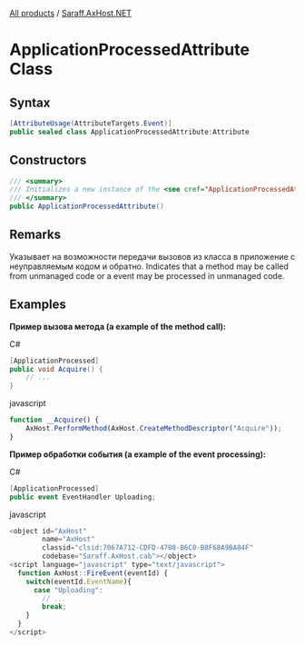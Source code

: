 ﻿[All products](../) / [Saraff.AxHost.NET](./index.md)
# ApplicationProcessedAttribute Class
## Syntax
```c#
[AttributeUsage(AttributeTargets.Event)]
public sealed class ApplicationProcessedAttribute:Attribute
```
## Constructors
```c#
/// <summary>
/// Initializes a new instance of the <see cref="ApplicationProcessedAttribute"/> class.
/// </summary>
public ApplicationProcessedAttribute()
```
## Remarks
Указывает на возможности передачи вызовов из класса в приложение c неуправляемым кодом и обратно.
Indicates that a method may be called from unmanaged code or a event may be processed in unmanaged code.
## Examples
**Пример вызова метода (a example of the method call):**

C#
```c#
[ApplicationProcessed]
public void Acquire() {
    // ...
}
```

javascript
```javascript
function __Acquire() {
    AxHost.PerformMethod(AxHost.CreateMethodDescriptor("Acquire"));
}
```

**Пример обработки события (a example of the event processing):**

C#
```c#
[ApplicationProcessed]
public event EventHandler Uploading;
```

javascript
```javascript
<object id="AxHost" 
        name="AxHost" 
        classid="clsid:7067A712-CDFD-4780-B6C0-B8F68A9BA84F" 
        codebase="Saraff.AxHost.cab"></object>
<script language="javascript" type="text/javascript">
  function AxHost::FireEvent(eventId) {
    switch(eventId.EventName){
      case "Uploading":
        // ...
        break;
    }
  }
</script>
```